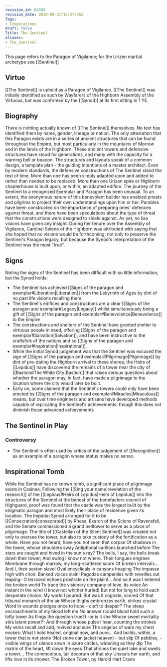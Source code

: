 ```yaml
---
revision_id: 64103
revision_date: 2018-05-31T16:27:45Z
Tags:
- Inspirations
draft: false
Title: The Sentinel
aliases:
- The_Sentinel
---
```

This page refers to the Paragon of Vigilance; for the Urizen martial archetype see [[Sentinel]]
## Virtue
[[The Sentinel]] is upheld as a Paragon of Vigilance. [[The Sentinel]] was initially identified as such by Wayfarers of the Highborn Assembly of the Virtuous, but was confirmed by the [[Synod]] at its first sitting in 1 YE.
## Biography
There is nothing actually known of [[The Sentinel]] themselves. No text has identified them by name, gender, lineage or nation. The only attestation that this Paragon exists are in a series of ancient structures that can be found throughout the Empire, but most particularly in the mountains of Morrow and in the lands of the Highborn. These ancient towers and defensive structures have stood for generations, and many with the capacity for a warning bell or beacon. The structures and layouts speak of a common design, a template plan - the guiding intentions of a master architect.
Even by modern standards, the defensive constructions of The Sentinel stand the test of time. More than one has been simply adapted upon and added to rather than needed to be replaced. More than one Urizen spire or Highborn chapterhouse is built upon, or within, an adapted edifice.
The journey of the Sentinel to a recognised Exemplar and Paragon has been unusual. To an extent, the anonymous nature of this benevolent builder has enabled priests and pilgrims to project their own understandings upon him or her. Parables have been constructed on the importance of preparing ones' defences against threat, and there have been speculations about the type of threat that the constructions were designed to shield against.
As yet, no liao visions have given any insight. During her tenure over the Assembly of Vigilance, Cardinal Selene of the Highborn was attributed with saying that she hoped that no visions would be forthcoming; not only to preserve the Sentinel's Paragon legacy, but because the Synod's interpretation of the Sentinel was the most "true".
## Signs
Noting the signs of the Sentinel has been difficult with so little information, but the Synod holds:
* The Sentinel has achieved [[Signs of the paragon and exemplar#Liberation|Liberation]] from the Labyrinth of Ages by dint of no past life visions recalling them.
* The Sentinel's edifices and constructions are a clear [[Signs of the paragon and exemplar#Legacy|Legacy]] whilst simultaneously being a gift of [[Signs of the paragon and exemplar#Benevolence|Benevolence]] to the Empire
* The constructions and shelters of the Sentinel have granted shelter to virtuous people in need, offering [[Signs of the paragon and exemplar#Salvation|Salvation]], and have been instructive to the craftsfolk of the nations and so [[Signs of the paragon and exemplar#Inspiration|Inspirational]].
* While the initial Synod judgement was that the Sentinel was excused the sign of [[Signs of the paragon and exemplar#Pilgrimage|Pilgrimage]] by dint of pre-dating the Highborn arrival to these shores, the Heirs of [[Lepidus]] have discovered the remains of a tower near the city of [[Bastion#The White City|Bastion]] that raises serious questions about whether the paragon may, in fact, have made a pilgrimage to the location where the city would later be built.
* Early on, some claimed that the Sentinel's towers could only have been erected by [[Signs of the paragon and exemplar#Miracles|Miraculous]] means, but over time engineers and artisans have developed methods capable of replicating the Sentinel's achievements; though this does not diminish those advanced achievements
## The Sentinel in Play
### Controversy
* The Sentinel is often used by critics of the judgement of [[Recognition]] as an example of a paragon whose status makes no sense.
## Inspirational Tomb
While the Sentinel has no known tomb, a significant place of pilgrimage exists in Casinea. Following the [[Sing your name|revelation of the research]] of the [[Lepidus#Heirs of Lepidus|Heirs of Lepidus]] into the structures of the Sentinel at the behest of the benefactors council of Highguard, proof was found that the castle was the largest built by the enigmatic paragon and most likely their place of residence given its location. The Imperial Synod arranged for it to be [[Consecration|consecrated]] by Rhesa, Exarch of the Scions of Ravensfell, and the Senate commissioned a grand belltower to serve as a place of pilgrimage. The title of [[Castellan of the Silent Sentinel]] was created not only to oversee the tower, but also to take custody of the fortification as a whole.
Have you not heard, have you not seen that corpse 
Of shadows in the tower, whose shoulders sway 
Antiphonal carillons launched before 
The stars are caught and hived in the sun's ray? 
The bells, I say, the bells break down their tower; 
And swing I know not where. Their tongues engrave 
Membrane through marrow, my long-scattered score 
Of broken intervals… And I, their sexton slave! 
Oval encyclicals in canyons heaping 
The impasse high with choir. Banked voices slain! 
Pagodas campaniles with reveilles out leaping- 
O terraced echoes prostrate on the plain!… 
And so it was I entered the broken world 
To trace the visionary company of love, its voice 
An instant in the wind (I know not whither hurled) 
But not for long to hold each desperate choice. 
My world I poured. But was it cognate, scored 
Of that tribunal monarch of the air 
Whose thighs embronzes earth, strikes crystal Word 
In wounds pledges once to hope - cleft to despair? 
The steep encroachments of my blood left me 
No answer (could blood hold such a lofty tower 
As flings the question true?) -or is it she 
Whose sweet mortality stirs latent power?- 
And through whose pulse I hear, counting the strokes 
My veins recall and add, revived and sure 
The angelus of wars my chest evokes: 
What I hold healed, original now, and pure… 
And builds, within, a tower that is not stone 
(Not stone can jacket heaven) - but slip 
Of pebbles, - visible wings of silence sown 
In azure circles, widening as they dip 
The matrix of the heart, lift down the eyes 
That shrines the quiet lake and swells a tower… 
The commodious, tall decorum of that sky 
Unseals her earth, and lifts love in its shower.
The Broken Tower, by Harold Hart Crane